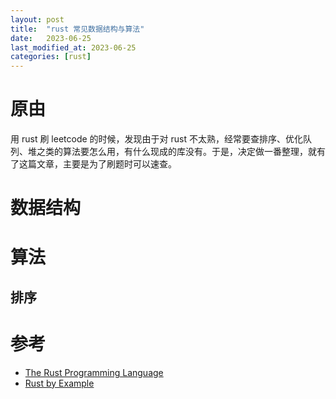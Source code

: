 ```yaml
---
layout: post
title:  "rust 常见数据结构与算法"
date:   2023-06-25
last_modified_at: 2023-06-25
categories: [rust]
---
```


# 原由
用 rust 刷 leetcode 的时候，发现由于对 rust 不太熟，经常要查排序、优化队列、堆之类的算法要怎么用，有什么现成的库没有。于是，决定做一番整理，就有了这篇文章，主要是为了刷题时可以速查。

# 数据结构


# 算法
## 排序



# 参考
* [The Rust Programming Language](https://doc.rust-lang.org/book/)
* [Rust by Example](https://doc.rust-lang.org/rust-by-example/index.html)